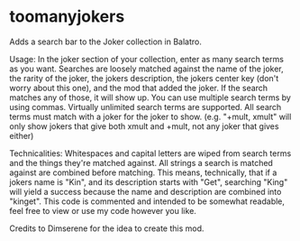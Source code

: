 # toomanyjokers
Adds a search bar to the Joker collection in Balatro.

Usage:
In the joker section of your collection, enter as many search terms as you want.
Searches are loosely matched against the name of the joker, the rarity of the joker, the jokers description, the jokers center key (don't worry about this one), and the mod that added the joker.
If the search matches any of those, it will show up.
You can use multiple search terms by using commas. Virtually unlimited search terms are supported.
All search terms must match with a joker for the joker to show. (e.g. "+mult, xmult" will only show jokers that give both xmult and +mult, not any joker that gives either)


Technicalities:
Whitespaces and capital letters are wiped from search terms and the things they're matched against.
All strings a search is matched against are combined before matching. This means, technically, that if a jokers name is "Kin", and its description starts with "Get", searching "King" will yield a success because the name and description are combined into "kinget".
This code is commented and intended to be somewhat readable, feel free to view or use my code however you like.

Credits to Dimserene for the idea to create this mod.
